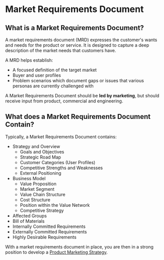 # Market Requirements Document

## What is a Market Requirements Document?

A market requirements document \(MRD\) expresses the customer's wants and needs for the product or service. It is designed to capture a deep description of the market needs that customers have.

A MRD helps establish:

* A focused definition of the target market
* Buyer and user profiles
* Problem scenarios which document gaps or issues that various personas are currently challenged with

A Market Requirements Document should be **led by marketing**, but should receive input from product, commercial and engineering.

## What does a Market Requirements Document Contain?

Typically, a Market Requirements Document contains:

* Strategy and Overview
  * Goals and Objectives
  * Strategic Road Map
  * Customer Categories \(User Profiles\)
  * Competitive Strengths and Weaknesses
  * External Positioning
* Business Model
  * Value Proposition
  * Market Segment
  * Value Chain Structure
  * Cost Structure
  * Position within the Value Network
  * Competitive Strategy
* Affected Groups
* Bill of Materials
* Internally Committed Requirements
* Externally Committed Requirements
* Highly Desirable Requirements

With a market requirements document in place, you are then in a strong position to develop a [Product Marketing Strategy](https://wiki.kristiancarter.com/elements-of-a-product-marketing-strategy).

